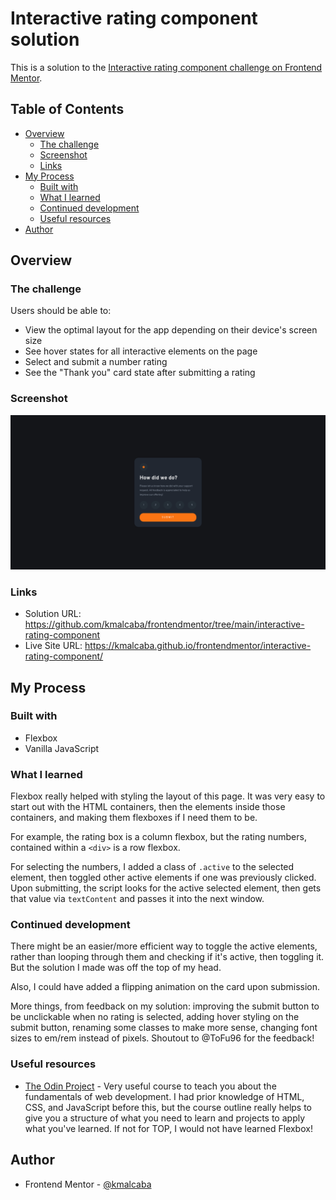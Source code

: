 # Interactive rating component solution

This is a solution to the [Interactive rating component challenge on Frontend Mentor](https://www.frontendmentor.io/challenges/interactive-rating-component-koxpeBUmI). 

## Table of Contents

- [Overview](#overview)
  - [The challenge](#the-challenge)
  - [Screenshot](#screenshot)
  - [Links](#links)
- [My Process](#my-process)
  - [Built with](#built-with)
  - [What I learned](#what-i-learned)
  - [Continued development](#continued-development)
  - [Useful resources](#useful-resources)
- [Author](#author)

## Overview

### The challenge

Users should be able to:

- View the optimal layout for the app depending on their device's screen size
- See hover states for all interactive elements on the page
- Select and submit a number rating
- See the "Thank you" card state after submitting a rating

### Screenshot

![](./screenshot.png)

### Links

- Solution URL: https://github.com/kmalcaba/frontendmentor/tree/main/interactive-rating-component
- Live Site URL: https://kmalcaba.github.io/frontendmentor/interactive-rating-component/

## My Process

### Built with

- Flexbox
- Vanilla JavaScript

### What I learned

Flexbox really helped with styling the layout of this page. It was very easy to start out with the HTML containers, then the elements inside those containers, and making them flexboxes if I need them to be.

For example, the rating box is a column flexbox, but the rating numbers, contained within a `<div>` is a row flexbox.

For selecting the numbers, I added a class of `.active` to the selected element, then toggled other active elements if one was previously clicked. Upon submitting, the script looks for the active selected element, then gets that value via `textContent` and passes it into the next window.

### Continued development

There might be an easier/more efficient way to toggle the active elements, rather than looping through them and checking if it's active, then toggling it. But the solution I made was off the top of my head.

Also, I could have added a flipping animation on the card upon submission.

More things, from feedback on my solution: improving the submit button to be unclickable when no rating is selected, adding hover styling on the submit button, renaming some classes to make more sense, changing font sizes to em/rem instead of pixels. Shoutout to @ToFu96 for the feedback!

### Useful resources

- [The Odin Project](https://www.theodinproject.com/) - Very useful course to teach you about the fundamentals of web development. I had prior knowledge of HTML, CSS, and JavaScript before this, but the course outline really helps to give you a structure of what you need to learn and projects to apply what you've learned. If not for TOP, I would not have learned Flexbox!

## Author

- Frontend Mentor - [@kmalcaba](https://www.frontendmentor.io/profile/kmalcaba)
